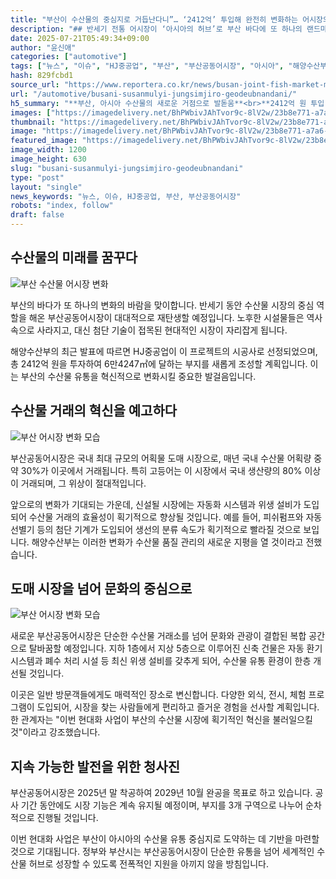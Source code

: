 ```yaml
---
title: "부산이 수산물의 중심지로 거듭난다니”… ‘2412억’ 투입해 완전히 변화하는 어시장의 모습에 ‘기대감’"
description: "## 반세기 전통 어시장이 ‘아시아의 허브’로 부산 바다에 또 하나의 랜드마크 생긴다 ..."
date: 2025-07-21T05:49:34+09:00
author: "윤신애"
categories: ["automotive"]
tags: ["뉴스", "이슈", "HJ중공업", "부산", "부산공동어시장", "아시아", "해양수산부", "현대화", "뉴스", "이슈"]
hash: 829fcbd1
source_url: "https://www.reportera.co.kr/news/busan-joint-fish-market-modernization-project/"
url: "/automotive/busani-susanmulyi-jungsimjiro-geodeubnandani/"
h5_summary: "**부산, 아시아 수산물의 새로운 거점으로 발돋움**<br>**2412억 원 투입, 혁신적인 변신 예고**"
images: ["https://imagedelivery.net/BhPWbivJAhTvor9c-8lV2w/23b8e771-a7a6-4dac-af61-9ff7e3470e00/public", "https://imagedelivery.net/BhPWbivJAhTvor9c-8lV2w/d0f31236-b748-4289-687b-110d69cbb900/public", "https://imagedelivery.net/BhPWbivJAhTvor9c-8lV2w/a1f2ab66-b641-4fb0-208b-630bd0908800/public", "https://imagedelivery.net/BhPWbivJAhTvor9c-8lV2w/91b7c4da-4a0d-4530-720c-db73f0a7ab00/public"]
thumbnail: "https://imagedelivery.net/BhPWbivJAhTvor9c-8lV2w/23b8e771-a7a6-4dac-af61-9ff7e3470e00/public"
image: "https://imagedelivery.net/BhPWbivJAhTvor9c-8lV2w/23b8e771-a7a6-4dac-af61-9ff7e3470e00/public"
featured_image: "https://imagedelivery.net/BhPWbivJAhTvor9c-8lV2w/23b8e771-a7a6-4dac-af61-9ff7e3470e00/public"
image_width: 1200
image_height: 630
slug: "busani-susanmulyi-jungsimjiro-geodeubnandani"
type: "post"
layout: "single"
news_keywords: "뉴스, 이슈, HJ중공업, 부산, 부산공동어시장"
robots: "index, follow"
draft: false
---
```


## 수산물의 미래를 꿈꾸다

![부산 수산물 어시장 변화](https://imagedelivery.net/BhPWbivJAhTvor9c-8lV2w/91b7c4da-4a0d-4530-720c-db73f0a7ab00/public)


부산의 바다가 또 하나의 변화의 바람을 맞이합니다. 반세기 동안 수산물 시장의 중심 역할을 해온 부산공동어시장이 대대적으로 재탄생할 예정입니다. 노후한 시설물들은 역사 속으로 사라지고, 대신 첨단 기술이 접목된 현대적인 시장이 자리잡게 됩니다. 

해양수산부의 최근 발표에 따르면 HJ중공업이 이 프로젝트의 시공사로 선정되었으며, 총 2412억 원을 투자하여 6만4247㎡에 달하는 부지를 새롭게 조성할 계획입니다. 이는 부산의 수산물 유통을 혁신적으로 변화시킬 중요한 발걸음입니다.

## 수산물 거래의 혁신을 예고하다

![부산 어시장 변화 모습](https://imagedelivery.net/BhPWbivJAhTvor9c-8lV2w/23b8e771-a7a6-4dac-af61-9ff7e3470e00/public)


부산공동어시장은 국내 최대 규모의 어획물 도매 시장으로, 매년 국내 수산물 어획량 중 약 30%가 이곳에서 거래됩니다. 특히 고등어는 이 시장에서 국내 생산량의 80% 이상이 거래되며, 그 위상이 절대적입니다. 

앞으로의 변화가 기대되는 가운데, 신설될 시장에는 자동화 시스템과 위생 설비가 도입되어 수산물 거래의 효율성이 획기적으로 향상될 것입니다. 예를 들어, 피쉬펌프와 자동선별기 등의 첨단 기계가 도입되어 생선의 분류 속도가 획기적으로 빨라질 것으로 보입니다. 해양수산부는 이러한 변화가 수산물 품질 관리의 새로운 지평을 열 것이라고 전했습니다.

## 도매 시장을 넘어 문화의 중심으로

![부산 어시장 변화 모습](https://imagedelivery.net/BhPWbivJAhTvor9c-8lV2w/d0f31236-b748-4289-687b-110d69cbb900/public)


새로운 부산공동어시장은 단순한 수산물 거래소를 넘어 문화와 관광이 결합된 복합 공간으로 탈바꿈할 예정입니다. 지하 1층에서 지상 5층으로 이루어진 신축 건물은 자동 환기 시스템과 폐수 처리 시설 등 최신 위생 설비를 갖추게 되어, 수산물 유통 환경이 한층 개선될 것입니다. 

이곳은 일반 방문객들에게도 매력적인 장소로 변신합니다. 다양한 외식, 전시, 체험 프로그램이 도입되어, 시장을 찾는 사람들에게 편리하고 즐거운 경험을 선사할 계획입니다. 한 관계자는 "이번 현대화 사업이 부산의 수산물 시장에 획기적인 혁신을 불러일으킬 것"이라고 강조했습니다.

## 지속 가능한 발전을 위한 청사진

부산공동어시장은 2025년 말 착공하여 2029년 10월 완공을 목표로 하고 있습니다. 공사 기간 동안에도 시장 기능은 계속 유지될 예정이며, 부지를 3개 구역으로 나누어 순차적으로 진행될 것입니다. 

이번 현대화 사업은 부산이 아시아의 수산물 유통 중심지로 도약하는 데 기반을 마련할 것으로 기대됩니다. 정부와 부산시는 부산공동어시장이 단순한 유통을 넘어 세계적인 수산물 허브로 성장할 수 있도록 전폭적인 지원을 아끼지 않을 방침입니다.
